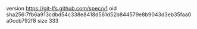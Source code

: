 version https://git-lfs.github.com/spec/v1
oid sha256:7fb6a913cdbd54c338e8418d561d52b844579e8b9043d3eb35faa0a0ccb792f8
size 333
